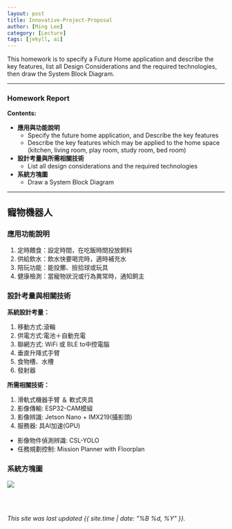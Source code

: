 ```yaml
---
layout: post
title: Innovative-Project-Proposal
author: [Ming Lee]
category: [Lecture]
tags: [jekyll, ai]
---
```


This homework is to specify a Future Home application and describe the key features, list all Design Considerations and the required technologies, then draw the System Block Diagram.

---


### Homework Report
**Contents:**<br>
* **應用與功能說明**
  - Specify the future home application, and Describe the key features
  - Describe the key features which may be applied to the home space (kitchen, living room, play room, study room, bed room)
* **設計考量與所需相關技術**
  - List all design considerations and the required technologies
* **系統方塊圖**
  - Draw a System Block Diagram

---
## 寵物機器人
### 應用功能說明
1. 定時餵食：設定時間，在吃飯時間投放飼料
2. 供給飲水：飲水快要喝完時，適時補充水
3. 陪玩功能：能投擲、撿拾球或玩具
4. 健康檢測：當寵物狀況或行為異常時，通知飼主

### 設計考量與相關技術
**系統設計考量：**<br>
1. 移動方式:滾輪
2. 供電方式:電池＋自動充電
3. 聯網方式: WiFi 或 BLE to中控電腦
4. 垂直升降式手臂
5. 食物槽、水槽
6. 發射器

**所需相關技術：**
1. 滑軌式機器手臂 ＆ 軟式夾具
2. 影像傳輸: ESP32-CAM模組
3. 影像辨識: Jetson Nano + IMX219(攝影頭)
4. 服務器: 具AI加速(GPU)
  - 影像物件偵測辨識: CSL-YOLO
  - 任務規劃控制: Mission Planner with Floorplan

### 系統方塊圖
![](https://github.com/Ming5980/MCU-porject/tree/main/images/Innovative-proposal_block_diagram?raw=true)


<br>
<br>

*This site was last updated {{ site.time | date: "%B %d, %Y" }}.*


